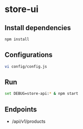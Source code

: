 # store-ui

## Install dependencies
```bash
npm install
```

## Configurations
```bash
vi config/config.js
```

## Run
```bash
set DEBUG=store-api:* & npm start
```

## Endpoints
- /api/v1/products